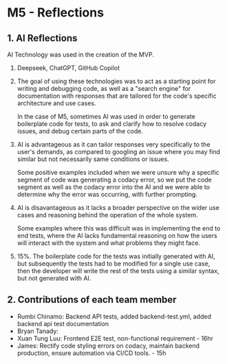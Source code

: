 # M5 - Reflections

## 1. AI Reflections
AI Technology was used in the creation of the MVP.

1. Deepseek, ChatGPT, GitHub Copilot

2. The goal of using these technologies was to act as a starting point for writing and debugging code, as well as a "search engine" for documentation with responses that are tailored for the code's specific architecture and use cases.

    In the case of M5, sometimes AI was used in order to generate boilerplate code for tests, to ask and clarify how to resolve codacy issues, and debug certain parts of the code.

3. AI is advantageous as it can tailor responses very specifically to the user's demands, as compared to googling an issue where you may find similar but not necessarily same conditions or issues.

    Some positive examples included when we were unsure why a specific segment of code was generating a codacy error, so we put the code segment as well as the codacy error into the AI and we were able to determine why the error was occurring, with further prompting.

4. AI is disavantageous as it lacks a broader perspective on the wider use cases and reasoning behind the operation of the whole system. 

    Some examples where this was difficult was in implementing the end to end tests, where the AI lacks fundamental reasoning on how the users will interact with the system and what problems they might face.

5. 15%. The boilerplate code for the tests was initially generated with AI, but subsequently the tests had to be modified for a single use case, then the developer will write the rest of the tests using a similar syntax, but not generated with AI. 

## 2. Contributions of each team member
- Rumbi Chinamo: Backend API tests, added backend-test.yml, added backend api test documentation
- Bryan Tanady: 
- Xuan Tung Luu: Frontend E2E test, non-functional requirement - 16hr
- James: Rectify code styling errors on codacy, maintain backend production, ensure automation via CI/CD tools. - 15h
